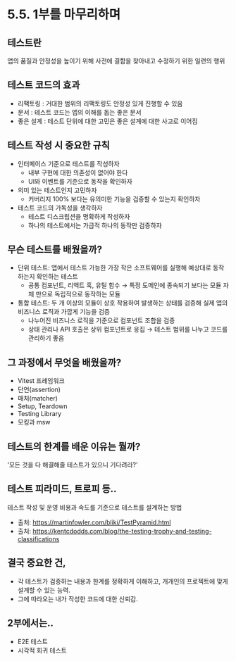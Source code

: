 # 5.5. 1부를 마무리하며

## 테스트란

앱의 품질과 안정성을 높이기 위해 사전에 결함을 찾아내고 수정하기 위한 일련의 행위

## 테스트 코드의 효과

- 리팩토링 : 거대한 범위의 리팩토링도 안정성 있게 진행할 수 있음
- 문서 : 테스트 코드는 앱의 이해를 돕는 좋은 문서
- 좋은 설계 : 테스트 단위에 대한 고민은 좋은 설계에 대한 사고로 이어짐

## 테스트 작성 시 중요한 규칙

- 인터페이스 기준으로 테스트를 작성하자
  - 내부 구현에 대한 의존성이 없어야 한다
  - UI와 이벤트를 기준으로 동작을 확인하자
- 의미 있는 테스트인지 고민하자
  - 커버리지 100% 보다는 유의미한 기능을 검증할 수 있는지 확인하자
- 테스트 코드의 가독성을 생각하자
  - 테스트 디스크립션을 명확하게 작성하자
  - 하나의 테스트에서는 가급적 하나의 동작만 검증하자

## 무슨 테스트를 배웠을까?

- 단위 테스트: 앱에서 테스트 가능한 가장 작은 소프트웨어를 실행해 예상대로 동작하는지 확인하는 테스트
  - 공통 컴포넌트, 리액트 훅, 유틸 함수 → 특정 도메인에 종속되기 보다는 모듈 자체 만으로 독립적으로 동작하는 모듈
- 통합 테스트: 두 개 이상의 모듈이 상호 작용하여 발생하는 상태를 검증해 실제 앱의 비즈니스 로직과 가깝게 기능을 검증
  - 나누어진 비즈니스 로직을 기준으로 컴포넌트 조합을 검증
  - 상태 관리나 API 호출은 상위 컴포넌트로 응집 → 테스트 범위를 나누고 코드를 관리하기 좋음

## 그 과정에서 무엇을 배웠을까?

- Vitest 프레임워크
- 단언(assertion)
- 매처(matcher)
- Setup, Teardown
- Testing Library
- 모킹과 msw

## 테스트의 한계를 배운 이유는 뭘까?

‘모든 것을 다 해결해줄 테스트가 있으니 기다려라?’

## 테스트 피라미드, 트로피 등..

테스트 작성 및 운영 비용과 속도를 기준으로 테스트를 설계하는 방법

- 출처: https://martinfowler.com/bliki/TestPyramid.html
- 출처: https://kentcdodds.com/blog/the-testing-trophy-and-testing-classifications

## 결국 중요한 건,

- 각 테스트가 검증하는 내용과 한계를 정확하게 이해하고, 개개인의 프로젝트에 맞게 설계할 수 있는 능력.
- 그에 따라오는 내가 작성한 코드에 대한 신뢰감.

## 2부에서는..

- E2E 테스트
- 시각적 회귀 테스트
